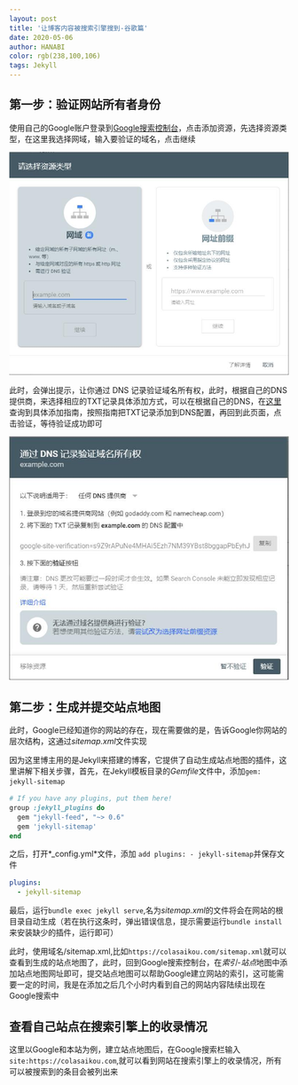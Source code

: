 ```yaml
---
layout: post
title: '让博客内容被搜索引擎搜到-谷歌篇'
date: 2020-05-06
author: HANABI
color: rgb(238,100,106)
tags: Jekyll
---
```

## 第一步：验证网站所有者身份

使用自己的Google账户登录到[Google搜索控制台](https://search.google.com/search-console/about)，点击添加资源，先选择资源类型，在这里我选择网域，输入要验证的域名，点击继续

![](/assets/img/googlesearchconsole-1.jpg)



此时，会弹出提示，让你通过 DNS 记录验证域名所有权，此时，根据自己的DNS提供商，来选择相应的TXT记录具体添加方式，可以在根据自己的DNS，在[这里](https://support.google.com/a/topic/1409901)查询到具体添加指南，按照指南把TXT记录添加到DNS配置，再回到此页面，点击验证，等待验证成功即可

![](/assets/img/googlesearchconsole-2.jpg)

## 第二步：生成并提交站点地图

此时，Google已经知道你的网站的存在，现在需要做的是，告诉Google你网站的层次结构，这通过*sitemap.xml*文件实现

因为这里博主用的是Jekyll来搭建的博客，它提供了自动生成站点地图的插件，这里讲解下相关步骤，首先，在Jekyll模板目录的*Gemfile*文件中，添加`gem: jekyll-sitemap`

```ruby
# If you have any plugins, put them here!
group :jekyll_plugins do
  gem "jekyll-feed", "~> 0.6"
  gem 'jekyll-sitemap'
end
```

之后，打开*_config.yml*文件，添加 `add plugins: - jekyll-sitemap`并保存文件

```yml
plugins:
  - jekyll-sitemap
```

最后，运行`bundle exec jekyll serve`,名为*sitemap.xml*的文件将会在网站的根目录自动生成（若在执行这条时，弹出错误信息，提示需要运行`bundle install`来安装缺少的插件，运行即可）

此时，使用域名/sitemap.xml,比如`https://colasaikou.com/sitemap.xml`就可以查看到生成的站点地图了，此时，回到Google搜索控制台，在*索引-站点*地图中添加站点地图网址即可，提交站点地图可以帮助Google建立网站的索引，这可能需要一定的时间，我是在添加之后几个小时内看到自己的网站内容陆续出现在Google搜索中

## 查看自己站点在搜索引擎上的收录情况

这里以Google和本站为例，建立站点地图后，在Google搜索栏输入`site:https://colasaikou.com`,就可以看到网站在搜索引擎上的收录情况，所有可以被搜索到的条目会被列出来
